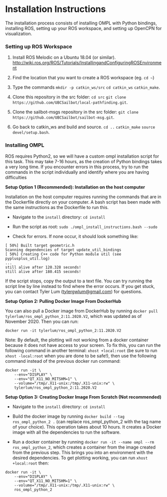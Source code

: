 # Installation Instructions

The installation process consists of installing OMPL with Python bindings, installing ROS, setting up your ROS workspace, and setting up OpenCPN for visualization.

### Setting up ROS Workspace

1. Install ROS Melodic on a Ubuntu 18.04 (or similar). http://wiki.ros.org/ROS/Tutorials/InstallingandConfiguringROSEnvironment

2. Find the location that you want to create a ROS workspace (eg. `cd ~`)

3. Type the commands `mkdir -p catkin_ws/src` `cd catkin_ws` `catkin_make`.

4. Clone this repository in the src folder: `cd src` `git clone https://github.com/UBCSailbot/local-pathfinding.git`. 

5. Clone the sailbot-msgs repository in the src folder: `git clone https://github.com/UBCSailbot/sailbot-msg.git`.

6. Go back to catkin\_ws and build and source. `cd ..` `catkin_make` `source devel/setup.bash`.


### Installing OMPL

ROS requires Python2, so we will have a custom ompl installation script for this task. This may take 7-16 hours, as the creation of Python bindings takes a very long time. If you encounter errors in this process, try to run the commands in the script individually and identify where you are having difficulties

__Setup Option 1 (Recommended): Installation on the host computer__

Installation on the host computer requires running the commands that are in the Dockerfile directly on your computer. A bash script has been made with the same instructions as the Dockerfile to run this.

* Navigate to the `install` directory: `cd install`

* Run the script as root: `sudo ./ompl_install_instructions.bash --sudo`

* Check for errors. If none occur, it should look something like:

```
[ 50%] Built target geometric.h
Scanning dependencies of target update_util_bindings
[ 50%] Creating C++ code for Python module util (see pyplusplus_util.log)
...
still alive after 120.328 seconds!
still alive after 180.415 seconds!
```

If the script stops, copy the output to a text file. You can try running the script line by line instead to find where the error occurs. If you get stuck, you can contact Tyler Lum (tylergwlum@gmail.com) for questions.

__Setup Option 2: Pulling Docker Image From DockerHub__

You can also pull a Docker image from DockerHub by running `docker pull tylerlum/ros_ompl_python_2:11.2020.V2`, which was updated as of November 2020. Then you can run:

```
docker run -it tylerlum/ros_ompl_python_2:11.2020.V2
```

Note: By default, the plotting will not working from a docker container because it does not have access to your screen. To fix this, you can run the following command in another terminal: `xhost +local:root` (be sure to run `xhost -local:root` when you are done to be safe!), then use the following command instead of the previous docker run command:

```
docker run -it \
    --env="DISPLAY" \
    --env="QT_X11_NO_MITSHM=1" \
    --volume="/tmp/.X11-unix:/tmp/.X11-unix:rw" \
    tylerlum/ros_ompl_python_2:11.2020.V2
```

__Setup Option 3: Creating Docker Image From Scratch (Not recommended)__

* Navigate to the `install` directory: `cd install`

* Build the docker image by running `docker build --tag ros_ompl_python_2 .` (can replace ros\_ompl\_python\_2 with the tag name of your choice). This operation takes about 10 hours. It creates a Docker image with all the dependencies to run the software.

* Run a docker container by running `docker run -it --name ompl --rm ros_ompl_python_2`, which creates a container from the image created from the previous step. This brings you into an environment with the desired dependencies. To get plotting working, you can run `xhost +local:root` then:

```
docker run -it \
    --env="DISPLAY" \
    --env="QT_X11_NO_MITSHM=1" \
    --volume="/tmp/.X11-unix:/tmp/.X11-unix:rw" \
    ros_ompl_python_2
```
